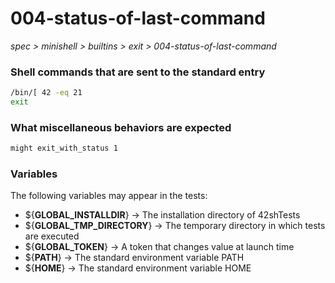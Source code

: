 # 004-status-of-last-command

*spec > minishell > builtins > exit > 004-status-of-last-command*

### Shell commands that are sent to the standard entry

```bash
/bin/[ 42 -eq 21
exit

```

### What miscellaneous behaviors are expected

```bash
might exit_with_status 1
```

### Variables

The following variables may appear in the tests:

* ${**GLOBAL_INSTALLDIR**} -> The installation directory of 42shTests
* ${**GLOBAL_TMP_DIRECTORY**} -> The temporary directory in which tests are executed
* ${**GLOBAL_TOKEN**} -> A token that changes value at launch time
* ${**PATH**} -> The standard environment variable PATH
* ${**HOME**} -> The standard environment variable HOME
